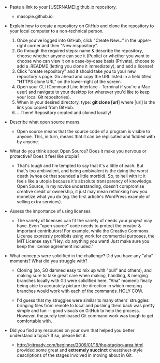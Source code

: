 - Paste a link to your [USERNAME].github.io repository.
  - masopie.github.io

- Explain how to create a repository on GitHub and clone the repository to your local computer to a non-technical person.
  1. Once you've logged into GitHub, click "Create New..." in the upper-right corner and then "New respository".
  2. Go through the required steps: name & describe the repository, choose whether anyone can see it (Public) or whether you want to choose who can view it on a case-by-case basis (Private), choose to add a .README (letting you clone it immediately), and add a license!
  3. Click "create repository" and it should take you to your new repository's page. Go ahead and copy the URL listed in a field titled "HTTPS clone URL" on the lower-right of the screen.
  4. Open your CLI (Command Line Interface - Terminal if you're a Mac user) and navigate to your desktop (or wherever you'd like to keep your local Git repositories).
  5. When in your desired directory, type:
  	**git clone [url]**
  	where [url] is the link you copied from GitHub.
  6. ...There! Repository created and cloned locally!

- Describe what open source means.
	- Open source means that the source code of a program is visible to anyone. This, in turn, means that it can be replicated and fiddled with by anyone. 

- What do you think about Open Source? Does it make you nervous or protective? Does it feel like utopia?
	- That's tough and I'm tempted to say that it's a little of each. But that's too ambivalent, and being ambivalent is the dying the worst death (whoa ok that sounded a little morbid). So, to hell with it: it feels like a utopia because it's absolute transparency of knowledge. Open Source, in my novice understanding, doesn't compromise creative credit or ownership, it just may mean rethinking how you monetize what you do (eg. the first article's WordPress example of selling extra services).

- Assess the importance of using licenses.
	- The variety of licenses can fit the variety of needs your project may have. Even "open source" code needs to protect the creator & important contributors! For example, while the Creative Commons License expressly prohibits using work for commercial purposes, the MIT License says "Hey, do anything you want! Just make sure you keep the license agreement included."

- What concepts were solidified in the challenge? Did you have any "aha" moments? What did you struggle with?
	- Cloning (so, SO damned easy to mix up with "pull" and others), and making sure to take great care when making, handling, & merging branches locally with Git were solidified here. "Aha" moment: finally being able to accurately picture the direction in which merging branches would work with each of the commands. HOLY COW.

	- I'd guess that my struggles were similar to many others' struggles: bringing files from remote to local and pushing them back was pretty simple and fun -- good visuals on GitHub to help the process. However, the purely text-based Git command work was tough to get comfortable with.

- Did you find any resources on your own that helped you better understand a topic? If so, please list it.
	- http://gitready.com/beginner/2009/01/18/the-staging-area.html provided some great and **extremely succinct** cheatsheet-style descriptions of the stages involved in moving about in Git.